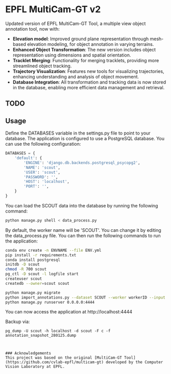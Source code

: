

# EPFL MultiCam-GT v2
Updated version of EPFL MultiCam-GT Tool, a multiple view object annotation tool, now with:

- **Elevation model**: Improved ground plane representation through mesh-based elevation modeling, for object annotation in varying terrains.
- **Enhanced Object Transformation**: The new version includes object representation using dimensions and spatial orientation.
- **Tracklet Merging**: Functionality for merging tracklets, providing more streamlined object tracking.
- **Trajectory Visualization**: Features new tools for visualizing trajectories, enhancing understanding and analysis of object movement.
- **Database Integration**: All transformation and tracking data is now stored in the database, enabling more efficient data management and retrieval.

## TODO


## Usage
Define the DATABASES variable in the settings.py file to point to your database. The application is configured to use a PostgreSQL database. You can use the following configuration:
```python
DATABASES = {
    'default': {
        'ENGINE': 'django.db.backends.postgresql_psycopg2',
        'NAME': 'scout',
        'USER': 'scout',
        'PASSWORD': '',
        'HOST': 'localhost',
        'PORT': '',
    }
}
```
You can load the SCOUT data into the database by running the following command:
```bash
python manage.py shell < data_process.py
```
By default, the worker name will be 'SCOUT'. You can change it by editing the data_process.py file.
You can then run the following commands to run the application:
```bash
conda env create -n ENVNAME --file ENV.yml
pip install -r requirements.txt
conda install postgresql
initdb -D scout   
chmod -R 700 scout
pg_ctl -D scout -l logfile start
createuser scout
createdb --owner=scout scout

python manage.py migrate
python import_annotations.py --dataset SCOUT --worker workerID --input /cvlabdata2/cvlab/scout/annotations/raw/annotations_sequence_1_raw.json
python manage.py runserver 0.0.0.0:4444
```
You can now access the application at http://localhost:4444

Backup via:

```
pg_dump -U scout -h localhost -d scout -F c -f annotation_snapshot_280125.dump
```

```


### Acknowledgements
This project was based on the original [MultiCam-GT Tool](https://github.com/cvlab-epfl/multicam-gt) developed by the Computer Vision Laboratory at EPFL.
